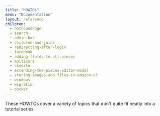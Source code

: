 ```yaml
---
title: "HOWTOs"
menu: "Documentation"
layout: reference
children:
  - notFoundPage
  - search
  - admin-bar
  - children-and-joins
  - redirecting-after-login
  - facebook
  - adding-fields-to-all-pieces
  - multicore
  - ckeditor
  - extending-the-pieces-editor-modal
  - storing-images-and-files-in-amazon-s3
  - windows
  - migration
  - docker
---
```


These HOWTOs cover a variety of topics that don't quite fit neatly into a tutorial series.
